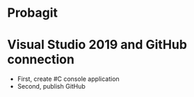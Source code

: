 # Probagit

# Visual Studio 2019 and GitHub connection
- First, create #C console application
- Second, publish GitHub
